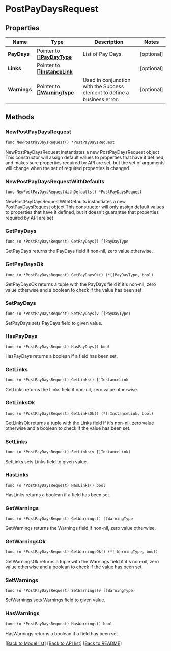 # PostPayDaysRequest

## Properties

Name | Type | Description | Notes
------------ | ------------- | ------------- | -------------
**PayDays** | Pointer to [**[]PayDayType**](PayDayType.md) | List of Pay Days. | [optional] 
**Links** | Pointer to [**[]InstanceLink**](InstanceLink.md) |  | [optional] 
**Warnings** | Pointer to [**[]WarningType**](WarningType.md) | Used in conjunction with the Success element to define a business error. | [optional] 

## Methods

### NewPostPayDaysRequest

`func NewPostPayDaysRequest() *PostPayDaysRequest`

NewPostPayDaysRequest instantiates a new PostPayDaysRequest object
This constructor will assign default values to properties that have it defined,
and makes sure properties required by API are set, but the set of arguments
will change when the set of required properties is changed

### NewPostPayDaysRequestWithDefaults

`func NewPostPayDaysRequestWithDefaults() *PostPayDaysRequest`

NewPostPayDaysRequestWithDefaults instantiates a new PostPayDaysRequest object
This constructor will only assign default values to properties that have it defined,
but it doesn't guarantee that properties required by API are set

### GetPayDays

`func (o *PostPayDaysRequest) GetPayDays() []PayDayType`

GetPayDays returns the PayDays field if non-nil, zero value otherwise.

### GetPayDaysOk

`func (o *PostPayDaysRequest) GetPayDaysOk() (*[]PayDayType, bool)`

GetPayDaysOk returns a tuple with the PayDays field if it's non-nil, zero value otherwise
and a boolean to check if the value has been set.

### SetPayDays

`func (o *PostPayDaysRequest) SetPayDays(v []PayDayType)`

SetPayDays sets PayDays field to given value.

### HasPayDays

`func (o *PostPayDaysRequest) HasPayDays() bool`

HasPayDays returns a boolean if a field has been set.

### GetLinks

`func (o *PostPayDaysRequest) GetLinks() []InstanceLink`

GetLinks returns the Links field if non-nil, zero value otherwise.

### GetLinksOk

`func (o *PostPayDaysRequest) GetLinksOk() (*[]InstanceLink, bool)`

GetLinksOk returns a tuple with the Links field if it's non-nil, zero value otherwise
and a boolean to check if the value has been set.

### SetLinks

`func (o *PostPayDaysRequest) SetLinks(v []InstanceLink)`

SetLinks sets Links field to given value.

### HasLinks

`func (o *PostPayDaysRequest) HasLinks() bool`

HasLinks returns a boolean if a field has been set.

### GetWarnings

`func (o *PostPayDaysRequest) GetWarnings() []WarningType`

GetWarnings returns the Warnings field if non-nil, zero value otherwise.

### GetWarningsOk

`func (o *PostPayDaysRequest) GetWarningsOk() (*[]WarningType, bool)`

GetWarningsOk returns a tuple with the Warnings field if it's non-nil, zero value otherwise
and a boolean to check if the value has been set.

### SetWarnings

`func (o *PostPayDaysRequest) SetWarnings(v []WarningType)`

SetWarnings sets Warnings field to given value.

### HasWarnings

`func (o *PostPayDaysRequest) HasWarnings() bool`

HasWarnings returns a boolean if a field has been set.


[[Back to Model list]](../README.md#documentation-for-models) [[Back to API list]](../README.md#documentation-for-api-endpoints) [[Back to README]](../README.md)


